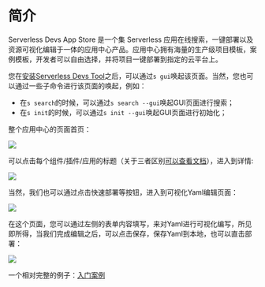 # 简介

Serverless Devs App Store 是一个集 Serverless 应用在线搜索，一键部署以及资源可视化编辑于一体的应用中心产品。应用中心拥有海量的生产级项目模板，案例模板，开发者可以自由选择，并将项目一键部署到指定的云平台上。

您在[安装Serverless Devs Tool](../开发者工具/快速入门/工具安装.md)之后，可以通过`s gui`唤起该页面。当然，您也可以通过一些子命令进行该页面的唤起，例如：

- 在`s search`的时候，可以通过`s search --gui`唤起GUI页面进行搜索；
- 在`s init`的时候，可以通过`s init --gui`唤起GUI页面进行初始化；

整个应用中心的页面首页：

![](https://images.serverlessfans.com/s-gui/docs/app-store-index.jpg)

可以点击每个组件/插件/应用的标题（关于三者区别[可以查看文档](../Serverless-Devs/Package概念区分.md)），进入到详情:

![](https://images.serverlessfans.com/s-gui/docs/app-store-content.jpg)

当然，我们也可以通过点击快速部署等按钮，进入到可视化Yaml编辑页面：

![](https://images.serverlessfans.com/s-gui/docs/app-store-yaml.jpg)

在这个页面，您可以通过左侧的表单内容填写，来对Yaml进行可视化编写，所见即所得，当我们完成编辑之后，可以点击保存，保存Yaml到本地，也可以直击部署：

![](https://images.serverlessfans.com/s-gui/docs/app-store-demo.jpg)

一个相对完整的例子：[入门案例](./入门案例.md)



